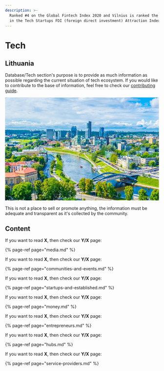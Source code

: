 ```yaml
---
description: >-
  Ranked #4 on the Global Fintech Index 2020 and Vilnius is ranked the top city
  in the Tech Startups FDI (foreign direct investment) Attraction Index 2019.
---
```


# Tech

## Lithuania

Database/Tech section's purpose is to provide as much information as possible regarding the current situation of tech ecosystem. If you would like to contribute to the base of information, feel free to check our [contributing guide](../../about/faq/contribution.md).

![\(Photo of the Vilnius, Lithuania skyline via Shutterstock\)](../../.gitbook/assets/vilnius.jpg)

This is not a place to sell or promote anything, the information must be adequate and transparent as it's collected by the community.

## Content

If you want to read **X**, then check our **Y/X** page:

{% page-ref page="media.md" %}

If you want to read **X**, then check our **Y/X** page:

{% page-ref page="communities-and-events.md" %}

If you want to read **X**, then check our **Y/X** page:

{% page-ref page="startups-and-established.md" %}

If you want to read **X**, then check our **Y/X** page:

{% page-ref page="money.md" %}

If you want to read **X**, then check our **Y/X** page:

{% page-ref page="entrepreneurs.md" %}

If you want to read **X**, then check our **Y/X** page:

{% page-ref page="hubs.md" %}

If you want to read **X**, then check our **Y/X** page:

{% page-ref page="service-providers.md" %}

